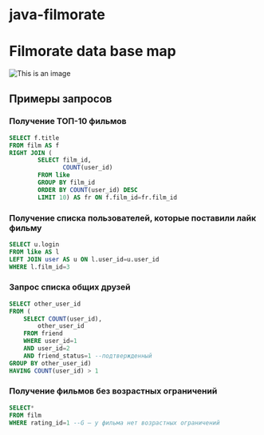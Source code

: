 # java-filmorate
# Filmorate data base map
![This is an image](https://github.com/Politik0/java-filmorate/blob/main/filmorateDB.png)

## Примеры запросов
### Получение ТОП-10 фильмов
```sql
SELECT f.title
FROM film AS f
RIGHT JOIN (
        SELECT film_id,
               COUNT(user_id)
        FROM like
        GROUP BY film_id
        ORDER BY COUNT(user_id) DESC
        LIMIT 10) AS fr ON f.film_id=fr.film_id
```

### Получение списка пользователей, которые поставили лайк фильму
```sql
SELECT u.login
FROM like AS l 
LEFT JOIN user AS u ON l.user_id=u.user_id
WHERE l.film_id=3
```

### Запрос списка общих друзей
```sql
SELECT other_user_id
FROM (
    SELECT COUNT(user_id),
        other_user_id
    FROM friend
    WHERE user_id=1
    AND user_id=2
    AND friend_status=1 --подтвержденный
GROUP BY other_user_id)
HAVING COUNT(user_id) > 1
```

### Получение фильмов без возрастных ограничений
```sql
SELECT*
FROM film
WHERE rating_id=1 --G — у фильма нет возрастных ограничений

```
